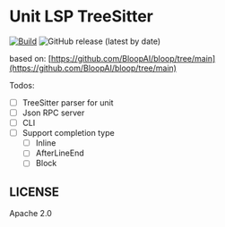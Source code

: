 # Unit LSP TreeSitter

[![Build](https://github.com/unit-mesh/unit-lsp-server/actions/workflows/ci.yml/badge.svg)](https://github.com/unit-mesh/unit-lsp-server/actions/workflows/ci.yml)
![GitHub release (latest by date)](https://img.shields.io/github/v/release/unit-mesh/unit-lsp-server)

based on: [https://github.com/BloopAI/bloop/tree/main](https://github.com/BloopAI/bloop/tree/main)

Todos:

- [ ] TreeSitter parser for unit
- [ ] Json RPC server
- [ ] CLI
- [ ] Support completion type
  - [ ] Inline
  - [ ] AfterLineEnd
  - [ ] Block

## LICENSE

Apache 2.0
